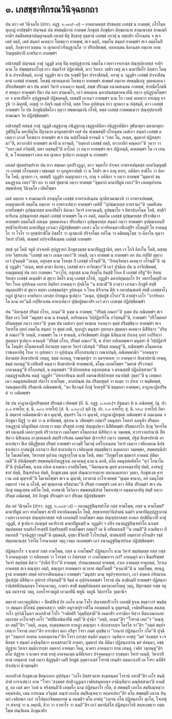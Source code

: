 <h1>๓. เภสชฺชาทิกรณวินิจฺฉยกถา</h1>
<p>   ปน  ตาว อยํ วินิจฺฉโย (ปารา. อฎฺฐ. ๒.๑๘๕-๗) – อาคตาคตสฺส ปรชนสฺส เภสชฺชํ น กาตพฺพํ, กโรโนฺต ทุกฺกฎํ อาปชฺชติฯ ปญฺจนฺนํ ปน สหธมฺมิกานํ กาตพฺพํ ภิกฺขุสฺส ภิกฺขุนิยา  สิกฺขมานาย สามเณรสฺส สามเณริยาติฯ สมสีลสทฺธาปญฺญานญฺหิ เอเตสํ ตีสุ สิกฺขาสุ ยุตฺตานํ เภสชฺชํ อกาตุํ น ลพฺภติฯ กโรเนฺตน จ สเจ เตสํ อตฺถิ, เตสํ สนฺตกํ คเหตฺวา โยเชตฺวา ทาตพฺพํ, สเจ นตฺถิ, อตฺตโน สนฺตกํ กาตพฺพํฯ สเจ อตฺตโนปิ นตฺถิ, ภิกฺขาจารวเตฺตน วา ญาตกปวาริตฎฺฐานโต วา ปริเยสิตพฺพํ, อลภเนฺตน คิลานสฺส อตฺถาย อกตวิญฺญตฺติยาปิ อาหริตฺวา กาตพฺพํฯ</p>


<p> อปเรสมฺปิ ปญฺจนฺนํ กาตุํ วฎฺฎติ มาตุ ปิตุ ตทุปฎฺฐากานํ อตฺตโน เวยฺยาวจฺจกรสฺส ปณฺฑุปลาสสฺส จาติฯ  นาม โย ปพฺพชฺชาเปโกฺข ยาว ปตฺตจีวรํ ปฎิยาทิยติ, ตาว วิหาเร วสติฯ เตสุ สเจ มาตาปิตโร อิสฺสรา โหนฺติ น ปจฺจาสีสนฺติ, อกาตุํ วฎฺฎติฯ สเจ ปน รเชฺชปิ ฐิตา ปจฺจาสีสนฺติ, อกาตุํ น วฎฺฎติฯ เภสชฺชํ ปจฺจาสีสนฺตานํ เภสชฺชํ ทาตพฺพํ, โยเชตุํ อชานนฺตานํ โยเชตฺวา ทาตพฺพํฯ สเพฺพสํ อตฺถาย สหธมฺมิเกสุ วุตฺตนเยเนว ปริเยสิตพฺพํฯ สเจ ปน มาตรํ วิหารํ อาเนตฺวา ชคฺคติ, สพฺพํ ปริกมฺมํ อนามสเนฺตน กาตพฺพํ, ขาทนียโภชนียํ สหตฺถา ทาตพฺพํฯ ปิตา ปน ยถา สามเณโร, เอวํ สหเตฺถน นฺหาปนสมฺพาหนาทีนิ กตฺวา อุปฎฺฐาตโพฺพฯ เย จ มาตาปิตโร อุปฎฺฐหนฺติ ปฎิชคฺคนฺติ, เตสมฺปิ เอวเมว กาตพฺพํฯ  นาม โย เวตนํ คเหตฺวา อรเญฺญ ทารูนิ วา ฉินฺทติ, อญฺญํ วา กิญฺจิ กมฺมํ กโรติ, ตสฺส โรเค อุปฺปเนฺน ยาว ญาตกา น ปสฺสนฺติ, ตาว เภสชฺชํ กาตพฺพํฯ โย ปน ภิกฺขุนิสฺสิตโกว หุตฺวา สพฺพกมฺมานิ กโรติ, ตสฺส เภสชฺชํ กาตพฺพเมวฯ ปณฺฑุปลาเสปิ สามเณเร วิย ปฎิปชฺชิตพฺพํฯ</p>


<p> อปเรสมฺปิ ทสนฺนํ กาตุํ วฎฺฎติ เชฎฺฐภาตุ กนิฎฺฐภาตุ เชฎฺฐภคินิยา กนิฎฺฐภคินิยา จูฬมาตุยา มหามาตุยา จูฬปิตุโน มหาปิตุโน ปิตุจฺฉาย มาตุลสฺสาติฯ เตสํ ปน สเพฺพสมฺปิ กโรเนฺตน เตสํเยว สนฺตกํ เภสชฺชํ คเหตฺวา เกวลํ โยเชตฺวา ทาตพฺพํฯ สเจ  ปน นปฺปโหนฺติ ยาจนฺติ จ ‘‘เทถ โน, ภเนฺต, ตุมฺหากํ ปฎิทสฺสามา’’ติ, ตาวกาลิกํ ทาตพฺพํฯ สเจปิ น ยาจนฺติ, ‘‘อมฺหากํ เภสชฺชํ อตฺถิ, ตาวกาลิกํ คณฺหถา’’ติ วตฺวา วา  ‘‘ยทา เตสํ ภวิสฺสติ, ตทา ทสฺสนฺตี’’ติ อาโภคํ วา กตฺวา ทาตพฺพํฯ สเจ ปฎิเทนฺติ, คเหตพฺพํฯ โน เจ เทนฺติ, น โจเทตพฺพาฯ เอเต ทส ญาตเก ฐเปตฺวา อเญฺญสํ น กาตพฺพํฯ</p>


<p>เอเตสํ ปุตฺตปรมฺปราย ปน ยาว สตฺตมา กุลปริวฎฺฎา, ตาว จตฺตาโร ปจฺจเย อาหราเปนฺตสฺส อกตวิญฺญตฺติ วา เภสชฺชํ กโรนฺตสฺส เวชฺชกมฺมํ วา กุลทูสกาปตฺติ วา น โหติฯ สเจ ภาตุ ชายา, ภคินิยา สามิโก วา คิลาโน โหติ, ญาตกา เจ, เตสมฺปิ วฎฺฎติฯ อญฺญาตกา เจ, ภาตุ จ ภคินิยา จ กตฺวา ทาตพฺพํ ‘‘ตุมฺหากํ ชคฺคนฎฺฐาเน เทถา’’ติฯ อถ วา เตสํ ปุตฺตานํ กตฺวา ทาตพฺพํ ‘‘ตุมฺหากํ มาตาปิตูนํ เทถา’’ติฯ เอเตนุปาเยน สพฺพปเทสุ วินิจฺฉโย เวทิตโพฺพฯ</p>


<p>เตสํ อตฺถาย จ สามเณเรหิ อรญฺญโต เภสชฺชํ อาหราเปเนฺตน ญาติสามเณเรหิ วา อาหราเปตพฺพํ, อญฺญาตเกหิ อตฺตโน อตฺถาย วา อาหราเปตฺวา ทาตพฺพํฯ เตหิปิ ‘‘อุปชฺฌายสฺส อาหรามา’’ติ วตฺตสีเสน อาหริตพฺพํฯ อุปชฺฌายสฺส มาตาปิตโร คิลานา วิหารํ อาคจฺฉนฺติ, อุปชฺฌาโย จ ทิสาปกฺกโนฺต โหติ, สทฺธิวิหาริเกน อุปชฺฌายสฺส สนฺตกํ เภสชฺชํ ทาตพฺพํฯ โน เจ อตฺถิ, อตฺตโน เภสชฺชํ อุปชฺฌายสฺส ปริจฺจชิตฺวา ทาตพฺพํฯ อตฺตโนปิ อสเนฺต วุตฺตนเยเนว ปริเยสิตฺวา อุปชฺฌายสฺส สนฺตกํ กตฺวา ทาตพฺพํฯ อุปชฺฌาเยนปิ สทฺธิวิหาริกสฺส มาตาปิตูสุ เอวเมว ปฎิปชฺชิตพฺพํฯ เอเสว นโย อาจริยเนฺตวาสิเกสุปิฯ อโญฺญปิ โย อาคนฺตุโก วา โจโร วา ยุทฺธปราชิโต อิสฺสโร วา ญาตเกหิ ปริจฺจโตฺต กปโณ วา คมิยมนุโสฺส วา คิลาโน หุตฺวา วิหารํ ปวิสติ, สเพฺพสํ อปจฺจาสีสเนฺตน เภสชฺชํ กาตพฺพํฯ</p>


<p> สทฺธํ กุลํ โหติ จตูหิ ปจฺจเยหิ อุปฎฺฐายกํ ภิกฺขุสงฺฆสฺส มาตาปิตุฎฺฐานิยํ, ตตฺร เจ โกจิ คิลาโน โหติ, ตสฺสตฺถาย วิสฺสาเสน ‘‘เภสชฺชํ กตฺวา ภเนฺต เทถา’’ติ วทนฺติ, เนว ทาตพฺพํ น กาตพฺพํฯ อถ ปน กปฺปิยํ ญตฺวา เอวํ ปุจฺฉนฺติ ‘‘ภเนฺต, อสุกสฺส นาม โรคสฺส กิํ เภสชฺชํ กโรนฺตี’’ติ, ‘‘อิทญฺจิทญฺจ คเหตฺวา กโรนฺตี’’ติ วตฺตุํ วฎฺฎติฯ ‘‘ภเนฺต, มยฺหํ มาตา คิลานา, เภสชฺชํ ตาว อาจิกฺขถา’’ติ เอวํ ปุจฺฉิเต ปน น อาจิกฺขิตพฺพํ, อญฺญมญฺญํ ปน กถา กาตพฺพา  ‘‘อาวุโส, อสุกสฺส นาม ภิกฺขุโน อิมสฺมิํ  โรเค กิํ เภสชฺชํ กริํสู’’ติฯ อิทญฺจิทญฺจ เภสชฺชํ ภเนฺตติฯ ตํ สุตฺวา อิตโร มาตุ เภสชฺชํ กโรติ, วฎฺฎติฯ มหาปทุมเตฺถโร กิร วสภรโญฺญปิ เทวิยา โรเค อุปฺปเนฺน เอกาย อิตฺถิยา อาคนฺตฺวา ปุจฺฉิโต ‘‘น ชานามี’’ติ อวตฺวา เอวเมว ภิกฺขูหิ สทฺธิํ สมุลฺลเปสิฯ ตํ สุตฺวา ตสฺสา เภสชฺชมกํสุฯ วูปสเนฺต จ โรเค ติจีวเรน ตีหิ จ กหาปณสเตหิ สทฺธิํ เภสชฺชจโงฺกฎกํ ปูเรตฺวา อาหริตฺวา เถรสฺส ปาทมูเล ฐเปตฺวา ‘‘ภเนฺต, ปุปฺผปูชํ กโรถา’’ติ อาหํสุฯ เถโร ‘‘อาจริยภาโค นาม อย’’นฺติ กปฺปิยวเสน คาหาเปตฺวา ปุปฺผปูชมกาสิฯ เอวํ ตาว เภสเชฺช ปฎิปชฺชิตพฺพํฯ</p>


<p>  ปน ‘‘คิลานสฺส ปริตฺตํ กโรถ, ภเนฺต’’ติ วุเตฺต น กาตพฺพํ, ‘‘ปริตฺตํ ภณถา’’ติ วุเตฺต ปน ภณิตพฺพํฯ สเจปิสฺส เอวํ โหติ ‘‘มนุสฺสา นาม น ชานนฺติ, อกริยมาเน วิปฺปฎิสาริโน ภวิสฺสนฺตี’’ติ, กาตพฺพํฯ ‘‘ปริโตฺตทกํ ปริตฺตสุตฺตํ กตฺวา เทถา’’ติ วุเตฺต ปน เตสํเยว อุทกํ หเตฺถน จาเลตฺวา สุตฺตํ ปริมชฺชิตฺวา ทาตพฺพํฯ สเจ วิหารโต อุทกํ อตฺตโน สนฺตกํ วา สุตฺตํ เทติ, ทุกฺกฎํฯ มนุสฺสา อุทกญฺจ สุตฺตญฺจ คเหตฺวา นิสีทิตฺวา ‘‘ปริตฺตํ ภณถา’’ติ วทนฺติ, กาตพฺพํฯ โน เจ ชานนฺติ, อาจิกฺขิตพฺพํฯ ภิกฺขูนํ นิสินฺนานํ ปาเทสุ อุทกํ อากิริตฺวา สุตฺตญฺจ ฐเปตฺวา คจฺฉนฺติ ‘‘ปริตฺตํ กโรถ, ปริตฺตํ ภณถา’’ติ, น ปาทา อปเนตพฺพาฯ มนุสฺสา หิ วิปฺปฎิสาริโน โหนฺติฯ อโนฺตคาเมปิ คิลานสฺส อตฺถาย วิหารํ เปเสนฺติ ‘‘ปริตฺตํ ภณนฺตู’’ติ, ภณิตพฺพํฯ อโนฺตคาเม ราชเคหาทีสุ โรเค วา อุปทฺทเว วา อุปฺปเนฺน ปโกฺกสาเปตฺวา ภณาเปนฺติ,  ภณิตพฺพานิฯ ‘‘อาคนฺตฺวา คิลานสฺส สิกฺขาปทานิ เทนฺตุ, ธมฺมํ กเถนฺตุ, ราชเนฺตปุเร วา อมจฺจเคเห วา อาคนฺตฺวา สิกฺขาปทานิ เทนฺตุ, ธมฺมํ กเถนฺตู’’ติ เปสิเตปิ คนฺตฺวา สิกฺขาปทานิ ทาตพฺพานิ, ธโมฺม กเถตโพฺพฯ ‘‘มตานํ ปริวารตฺถํ อาคจฺฉนฺตู’’ติ ปโกฺกสนฺติ, น คนฺตพฺพํฯ ‘‘สีวถิกทสฺสเน อสุภทสฺสเน จ มรณสฺสติํ ปฎิลภิสฺสามา’’ติ กมฺมฎฺฐานสีเสน คนฺตุํ วฎฺฎติฯ ‘‘ปหาเรทิเนฺน มเตปิ อมรณาธิปฺปายสฺส อนาปตฺติ วุตฺตา’’ติ น เอตฺตเกเนว อมนุสฺสคหิตสฺส ปหาโร ทาตโพฺพ , ตาลปณฺณํ ปน ปริตฺตสุตฺตํ วา หเตฺถ วา ปาเท วา พนฺธิตพฺพํ, รตนสุตฺตาทีนิ ปริตฺตานิ ภณิตพฺพานิ, ‘‘มา สีลวนฺตํ ภิกฺขุํ วิเหเฐหี’’ติ ธมฺมกถา กาตพฺพา, อาฎานาฎิยปริตฺตํ วา ภณิตพฺพํฯ</p>


<p>อิธ ปน อาฎานาฎิยปริตฺตสฺส ปริกมฺมํ เวทิตพฺพํ (ที. นิ. อฎฺฐ. ๓.๒๘๒)ฯ ปฐมเมว หิ  น ภณิตพฺพํ,  (ขุ. ปา. ๙.๑ อาทโย; สุ. นิ. ๑๔๓ อาทโย)  (สํ. นิ. ๑.๒๔๙) นฺติ (ขุ. ปา. ๖.๑ อาทโย; สุ. นิ. ๒๒๔ อาทโย) อิมานิ  สตฺตาหํ ภณิตพฺพานิฯ สเจ มุญฺจติ, สุนฺทรํฯ โน เจ มุญฺจติ, อาฎานาฎิยสุตฺตํ ภณิตพฺพํฯ ตํ ภณเนฺตน จ ภิกฺขุนา ปิฎฺฐํ วา มํสํ วา น ขาทิตพฺพํ, สุสาเน น วสิตพฺพํฯ กสฺมา? อมนุสฺสา โอตารํ ลภนฺติฯ ปริตฺตกรณฎฺฐานํ หริตูปลิตฺตํ กาเรตฺวา ตตฺถ ปริสุทฺธํ อาสนํ ปญฺญเปตฺวา นิสีทิตพฺพํฯ ปริตฺตการโก ภิกฺขุ วิหารโต ฆรํ เนเนฺตหิ ผลกาวุเธหิ ปริวาเรตฺวา เนตโพฺพฯ อโพฺภกาเส นิสีทิตฺวา น วตฺตพฺพํ, ทฺวารวาตปานานิ ปิทหิตฺวา นิสิเนฺนน อาวุธหเตฺถหิ สมฺปริวาริเตน เมตฺตจิตฺตํ ปุเรจาริกํ กตฺวา วตฺตพฺพํ, ปฐมํ สิกฺขาปทานิ คาหาเปตฺวา สีเล ปติฎฺฐิตสฺส ปริตฺตํ กาตพฺพํฯ เอวมฺปิ โมเจตุํ อสโกฺกเนฺตน วิหารํ เนตฺวา เจติยงฺคเณ นิปชฺชาเปตฺวา อาสนปูชํ กาเรตฺวา ทีเป ชาลาเปตฺวา เจติยงฺคณํ สมฺมชฺชิตฺวา มงฺคลกถา วตฺตพฺพา, สพฺพสนฺนิปาโต โฆเสตโพฺพ, วิหารสฺส อุปวเน เชฎฺฐกรุโกฺข นาม โหติ, ตตฺถ ‘‘ภิกฺขุสโงฺฆ ตุมฺหากํ อาคมนํ ปติมาเนตี’’ติ ปหิณิตพฺพํฯ สพฺพสนฺนิปาตฎฺฐาเน อนาคนฺตุํ นาม น ลภติ, ตโต อมนุสฺสคหิตโก ‘‘ตฺวํ โกนาโมสี’’ติ ปุจฺฉิตโพฺพ, นาเม กถิเต นาเมเนว อาลปิตโพฺพ, ‘‘อิตฺถนฺนาม ตุยฺหํ มาลาคนฺธาทีสุ ปตฺติ, อาสนปูชายํ ปตฺติ, ปิณฺฑปาเต ปตฺติ, ภิกฺขุสเงฺฆน ตุยฺหํ ปณฺณาการตฺถาย มหามงฺคลกถา วุตฺตา, ภิกฺขุสเงฺฆ คารเวน เอตํ มุญฺจาหี’’ติ โมเจตโพฺพฯ สเจ น มุญฺจติ, เทวตานํ อาโรเจตพฺพํ ‘‘ตุเมฺห ชานาถ, อยํ อมนุโสฺส อมฺหากํ วจนํ น กโรติ, มยํ พุทฺธอาณํ กริสฺสามา’’ติ ปริตฺตํ กาตพฺพํฯ เอตํ ตาว คิหีนํ ปริกมฺมํฯ สเจ ปน ภิกฺขุ อมนุเสฺสน คหิโต โหติ, อาสนานิ โธวิตฺวา สพฺพสนฺนิปาตํ โฆสาเปตฺวา คนฺธมาลาทีสุ  ปตฺติํ ทตฺวา ปริตฺตํ ภณิตพฺพํ, อิทํ ภิกฺขูนํ ปริกมฺมํฯ เอวํ ปริเตฺต ปฎิปชฺชิตพฺพํฯ</p>


<p>  ปน อยํ วินิจฺฉโย (ปารา. อฎฺฐ. ๒.๑๘๕-๗) – อนามฎฺฐปิณฺฑปาโต กสฺส ทาตโพฺพ, กสฺส น ทาตโพฺพ? มาตาปิตูนํ ตาว ทาตโพฺพฯ สเจปิ กหาปณคฺฆนโก โหติ, สทฺธาเทยฺยวินิปาตนํ นตฺถิฯ มาตาปิตุอุปฎฺฐากานํ เวยฺยาวจฺจกรสฺส ปณฺฑุปลาสสฺส จาติ เอเตสมฺปิ ทาตโพฺพฯ ตตฺถ ปณฺฑุปลาสสฺส ถาลเก ปกฺขิปิตฺวาปิ ทาตุํ วฎฺฎติ, ตํ ฐเปตฺวา อเญฺญสํ อคาริกานํ มาตาปิตูนมฺปิ น วฎฺฎติฯ ฯ อปิจ อนามฎฺฐปิณฺฑปาโถ นาเมส สมฺปตฺตสฺส ทามริกโจรสฺสปิ อิสฺสริยสฺสปิ ทาตโพฺพฯ กสฺมา? เต หิ อทียมาเนปิ ‘‘น เทนฺตี’’ติ อามสิตฺวา ทียมาเนปิ ‘‘อุจฺฉิฎฺฐกํ เทนฺตี’’ติ กุชฺฌนฺติ, กุทฺธา ชีวิตาปิ โวโรเปนฺติ, สาสนสฺสปิ อนฺตรายํ กโรนฺติฯ รชฺชํ ปตฺถยมานสฺส วิจรโต โจรนาคสฺส วตฺถุ เจตฺถ กเถตพฺพํฯ เอวํ อนามฎฺฐปิณฺฑปาเต ปฎิปชฺชิตพฺพํฯ</p>


<p>ปฎิสนฺถาโร  จ นามายํ กสฺส กาตโพฺพ, กสฺส น กาตโพฺพ? ปฎิสนฺถาโร นาม วิหารํ สมฺปตฺตสฺส ยสฺส กสฺสจิ อาคนฺตุกสฺส วา ทลิทฺทสฺส วา โจรสฺส วา อิสฺสรสฺส วา กาตโพฺพเยวฯ กถํ? อาคนฺตุกํ ตาว ขีณปริพฺพยํ วิหารํ สมฺปตฺตํ ทิสฺวา ‘‘ปานียํ ปิวา’’ติ ทาตพฺพํ, ปาทมกฺขนเตลํ ทาตพฺพํ, กาเล อาคตสฺส ยาคุภตฺตํ, วิกาเล อาคตสฺส สเจ ตณฺฑุลา อตฺถิ, ตณฺฑุลา ทาตพฺพาฯ อเวลาย สมฺปโตฺตปิ ‘‘คจฺฉาหี’’ติ น วตฺตโพฺพ, สยนฎฺฐานํ ทาตพฺพํฯ สพฺพํ อปจฺจาสียเนฺตเนว กาตพฺพํฯ ‘‘มนุสฺสา นาม จตุปจฺจยทายกา, เอวํ สงฺคเห กริยมาเน ปุนปฺปุนํ ปสีทิตฺวา อุปการํ กริสฺสนฺตี’’ติ จิตฺตํ น อุปฺปาเทตพฺพํฯ โจรานํ ปน สงฺฆิกมฺปิ ทาตพฺพํฯ ปฎิสนฺถารานิสํสทีปนตฺถญฺจ โจรนาควตฺถุ, ภาตรา สทฺธิํ ชมฺพุทีปคตสฺส มหานาครโญฺญ วตฺถุ, ปิตุราชสฺส รเชฺช จตุนฺนํ อมจฺจานํ วตฺถุ, อภยโจรวตฺถูติ เอวมาทีนิ พหูนิ วตฺถูนิ  วิตฺถารโต วุตฺตานิฯ</p>


<p>ตตฺรายํ เอกวตฺถุทีปนา – สีหฬทีเป กิร อภโย นาม โจโร ปญฺจสตปริวาโร เอกสฺมิํ ฐาเน ขนฺธาวารํ พนฺธิตฺวา สมนฺตา ติโยชนํ อุพฺพาเสตฺวา  วสติฯ อนุราธปุรวาสิโน กทมฺพนทิํ น อุตฺตรนฺติ, เจติยคิริมเคฺค ชนสญฺจาโร อุปจฺฉิโนฺนฯ อเถกทิวสํ โจโร ‘‘เจติยคิริํ วิลุมฺปิสฺสามี’’ติ อคมาสิฯ อารามิกา ทิสฺวา ทีฆภาณกอภยเตฺถรสฺส อาโรเจสุํฯ เถโร ‘‘สปฺปิผาณิตาทีนิ อตฺถี’’ติ ปุจฺฉิฯ ‘‘อตฺถิ, ภเนฺต’’ติฯ ‘‘โจรานํ เทถ’’ฯ ‘‘ตณฺฑุลา อตฺถี’’ติฯ ‘‘อตฺถิ, ภเนฺต, สงฺฆสฺสตฺถาย อาหฎา ตณฺฑุลา จ ปกฺกสากญฺจ โครโส จา’’ติฯ ‘‘ภตฺตํ สมฺปาเทตฺวา โจรานํ เทถา’’ติฯ อารามิกา ตถา กริํสุฯ โจรา ภตฺตํ ภุญฺชิตฺวา ‘‘เกนายํ ปฎิสนฺถาโร กโต’’ติ ปุจฺฉิํสุฯ ‘‘อมฺหากํ อเยฺยน อภยเตฺถเรนา’’ติฯ โจรา เถรสฺส สนฺติกํ คนฺตฺวา วนฺทิตฺวา อาหํสุ ‘‘มยํ ‘สงฺฆสฺส จ เจติยสฺส จ สนฺตกํ อจฺฉินฺทิตฺวา คเหสฺสามา’ติ อาคตา, ตุมฺหากํ ปน อิมินา ปฎิสนฺถาเรน มยํ ปสนฺนา, อชฺช ปฎฺฐาย วิหาเร ธมฺมิการกฺขา อมฺหากํ อายตฺตา โหตุ, นาครา อาคนฺตฺวา ทานํ เทนฺตุ, เจติยํ วนฺทนฺตู’’ติฯ ตโต ปฎฺฐาย จ นาคเร ทานํ ทาตุํ อาคจฺฉเนฺต นทีตีเรเยว ปจฺจุคฺคนฺตฺวา รกฺขนฺตา วิหารํ เนนฺติ, วิหาเรปิ ทานํ เทนฺตานํ รกฺขํ กตฺวา ติฎฺฐนฺติฯ เตปิ ภิกฺขูนํ ภุตฺตาวเสสํ โจรานํ เทนฺติฯ คมนกาเลปิ เต โจรา นทีตีรํ ปาเปตฺวา นิวตฺตนฺติฯ</p>


<p>อเถกทิวสํ ภิกฺขุสเงฺฆ ขียนกกถา อุปฺปนฺนา ‘‘เถโร อิสฺสรวตาย สงฺฆสนฺตกํ โจรานํ อทาสี’’ติฯ เถโร สนฺนิปาตํ การาเปตฺวา อาห ‘‘โจรา ‘สงฺฆสฺส ปกติวฎฺฎญฺจ เจติยสนฺตกญฺจ อจฺฉินฺทิตฺวา คณฺหิสฺสามา’ติ อาคมิํสุ, อถ เตสํ มยา ‘เอตํ น หริสฺสนฺตี’ติ เอตฺตโก นาม ปฎิสนฺถาโร กโต, ตํ สพฺพมฺปิ เอกโต สมฺปิเณฺฑตฺวา อคฺฆาเปถ, เตน  การเณน อวิลุตฺตํ ภณฺฑํ เอกโต สมฺปิเณฺฑตฺวา อคฺฆาเปถา’’ติฯ ตโต สพฺพมฺปิ เถเรน ทินฺนกํ เจติยฆเร เอกํ วรโปตฺถกจิตฺตตฺถรณํ น อคฺฆติฯ ตโต อาหํสุ ‘‘เถเรน กโต ปฎิสนฺถาโร สุกโต, โจเทตุํ วา สาเรตุํ วา น ลพฺภติ, คีวา วา อวหาโร วา นตฺถี’’ติฯ เอวํ มหานิสํโส ปฎิสนฺถาโรติ สลฺลเกฺขตฺวา กตฺตโพฺพ ปณฺฑิเตน ภิกฺขุนาติฯ</p>

</p>

</p>





